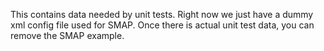 This contains data needed by unit tests. Right now we just have a
dummy xml config file used for SMAP. Once there is actual unit test
data, you can remove the SMAP example.
